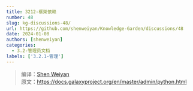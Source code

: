```yaml
---
title: 3212-框架依赖
number: 48
slug: kg-discussions-48/
url: https://github.com/shenweiyan/Knowledge-Garden/discussions/48
date: 2024-01-08
authors: [shenweiyan]
categories: 
  - 3.2-管理员文档
labels: ['3.2.1-管理']
---
```


> 编译：[Shen Weiyan](https://www.weiyan.cc)      
> 原文：<https://docs.galaxyproject.org/en/master/admin/python.html>      

<script src="https://giscus.app/client.js"
	data-repo="shenweiyan/Knowledge-Garden"
	data-repo-id="R_kgDOKgxWlg"
	data-mapping="number"
	data-term="48"
	data-reactions-enabled="1"
	data-emit-metadata="0"
	data-input-position="bottom"
	data-theme="light"
	data-lang="zh-CN"
	crossorigin="anonymous"
	async>
</script>
